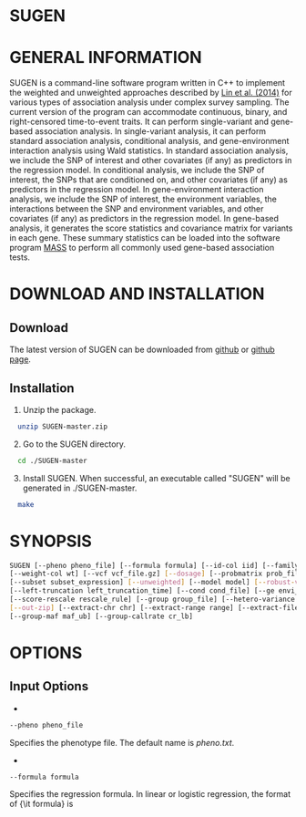 # SUGEN

# GENERAL INFORMATION
SUGEN is a command-line software program written in C++ to implement the weighted and unweighted approaches described by [Lin et al. (2014)](http://www.cell.com/ajhg/abstract/S0002-9297(14)00471-6) for various types of association analysis under complex survey sampling. The current version of the program can accommodate continuous, binary, and right-censored time-to-event traits. It can perform single-variant and gene-based association analysis. In single-variant analysis, it can perform standard association analysis, conditional analysis, and gene-environment interaction analysis using Wald statistics. In standard association analysis, we include the SNP of interest and other covariates (if any) as predictors in the regression model. In conditional analysis, we include the SNP of interest, the SNPs that are conditioned on, and other covariates (if any) as predictors in the regression model. In gene-environment interaction analysis, we include the SNP of interest, the environment variables, the interactions between the SNP and environment variables, and other covariates (if any) as predictors in the regression model. In gene-based analysis, it generates the score statistics and covariance
matrix for variants in each gene. These summary statistics can be loaded into the software program [MASS](http://dlin.web.unc.edu/software/mass/) to perform all commonly used gene-based association tests.


# DOWNLOAD AND INSTALLATION
## Download
The latest version of SUGEN can be downloaded from [github](https://github.com/dragontaoran/SUGEN/archive/master.zip) or [github page](https://github.com/dragontaoran/SUGEN).

## Installation
1. Unzip the package.
```sh
  unzip SUGEN-master.zip
```

2. Go to the SUGEN directory.
```sh
  cd ./SUGEN-master
```

3. Install SUGEN. When successful, an executable called "SUGEN" will be generated in ./SUGEN-master.
```sh
  make
```


# SYNOPSIS
```sh
SUGEN [--pheno pheno_file] [--formula formula] [--id-col iid] [--family-col fid] \
[--weight-col wt] [--vcf vcf_file.gz] [--dosage] [--probmatrix prob_file] \
[--subset subset_expression] [--unweighted] [--model model] [--robust-variance] \
[--left-truncation left_truncation_time] [--cond cond_file] [--ge envi_covs] [--score] \
[--score-rescale rescale_rule] [--group group_file] [--hetero-variance strata] [--out-prefix out_prefix] \
[--out-zip] [--extract-chr chr] [--extract-range range] [--extract-file extract_file] \
[--group-maf maf_ub] [--group-callrate cr_lb]
```


# OPTIONS
## Input Options
* 
```sh
--pheno pheno_file
```
Specifies the phenotype file. The default name is *pheno.txt*.

* 
```sh
--formula formula
```
Specifies the regression formula. In linear or logistic regression, the format of {\it formula} is


